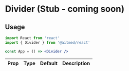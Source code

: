 # Divider (Stub - coming soon)

## Usage

```jsx
import React from 'react'
import { Divider } from '@aitmed/react'

const App = () => <Divider />
```

| Prop | Type | Default | Description |
| ---- | ---- | ------- | ----------- |

